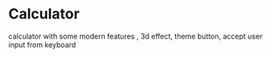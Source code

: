 # Calculator
calculator with some modern features , 3d effect, theme button, accept user input from keyboard 
